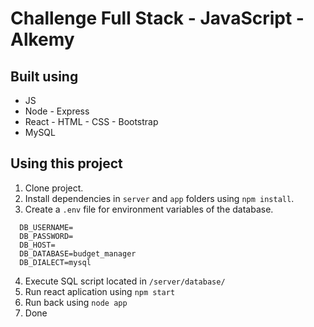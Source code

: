 # Challenge Full Stack - JavaScript - Alkemy

## Built using
* JS
* Node - Express
* React - HTML - CSS - Bootstrap
* MySQL

## Using this project
1. Clone project.
2. Install dependencies in `server` and `app` folders using `npm install`.
3. Create a `.env` file for environment variables of the database.
```
  DB_USERNAME=
  DB_PASSWORD=
  DB_HOST=
  DB_DATABASE=budget_manager
  DB_DIALECT=mysql
```
4. Execute SQL script located in `/server/database/`
5. Run react aplication using `npm start`
6. Run back using `node app`
7. Done
